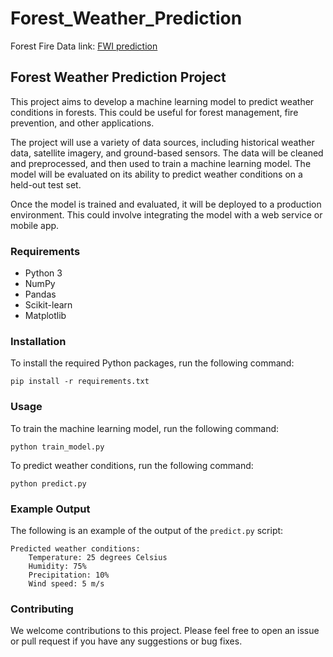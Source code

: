 # Forest_Weather_Prediction
Forest Fire Data link:
[FWI prediction](http://forestfireprediction-env.eba-haja5pwq.ap-south-1.elasticbeanstalk.com/predictdata)

## Forest Weather Prediction Project

This project aims to develop a machine learning model to predict weather conditions in forests. This could be useful for forest management, fire prevention, and other applications.

The project will use a variety of data sources, including historical weather data, satellite imagery, and ground-based sensors. The data will be cleaned and preprocessed, and then used to train a machine learning model. The model will be evaluated on its ability to predict weather conditions on a held-out test set.

Once the model is trained and evaluated, it will be deployed to a production environment. This could involve integrating the model with a web service or mobile app.

### Requirements

* Python 3
* NumPy
* Pandas
* Scikit-learn
* Matplotlib

### Installation

To install the required Python packages, run the following command:

```
pip install -r requirements.txt
```

### Usage

To train the machine learning model, run the following command:

```
python train_model.py
```

To predict weather conditions, run the following command:

```
python predict.py
```

### Example Output

The following is an example of the output of the `predict.py` script:

```
Predicted weather conditions:
    Temperature: 25 degrees Celsius
    Humidity: 75%
    Precipitation: 10%
    Wind speed: 5 m/s
```

### Contributing

We welcome contributions to this project. Please feel free to open an issue or pull request if you have any suggestions or bug fixes.
